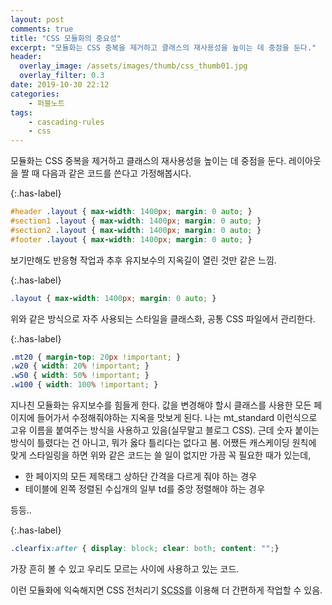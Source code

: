 ```yaml
---
layout: post
comments: true
title: "CSS 모듈화의 중요성"
excerpt: "모듈화는 CSS 중복을 제거하고 클래스의 재사용성을 높이는 데 중점을 둔다."
header:
  overlay_image: /assets/images/thumb/css_thumb01.jpg
  overlay_filter: 0.3
date: 2019-10-30 22:12
categories:
    - 퍼블노트
tags:
    - cascading-rules
    - css
---
```

모듈화는 CSS 중복을 제거하고 클래스의 재사용성을 높이는 데 중점을 둔다. 레이아웃을 짤 때 다음과 같은 코드를 쓴다고 가정해봅시다.

{:.has-label}
```css
#header .layout { max-width: 1400px; margin: 0 auto; }
#section1 .layout { max-width: 1400px; margin: 0 auto; }
#section2 .layout { max-width: 1400px; margin: 0 auto; }
#footer .layout { max-width: 1400px; margin: 0 auto; }
```
보기만해도 반응형 작업과 추후 유지보수의 지옥길이 열린 것만 같은 느낌.

{:.has-label}
```css
.layout { max-width: 1400px; margin: 0 auto; }
```
위와 같은 방식으로 자주 사용되는 스타일을 클래스화, 공통 CSS 파일에서 관리한다.

{:.has-label}
```css
.mt20 { margin-top: 20px !important; }
.w20 { width: 20% !important; }
.w50 { width: 50% !important; }
.w100 { width: 100% !important; }
```
지나친 모듈화는 유지보수를 힘들게 한다. 값을 변경해야 할시 클래스를 사용한 모든 페이지에 들어가서 수정해줘야하는 지옥을 맛보게 된다. 나는 mt_standard 이런식으로 고유 이름을 붙여주는 방식을 사용하고 있음(실무말고 블로그 CSS). 근데 숫자 붙이는 방식이 틀렸다는 건 아니고, 뭐가 옳다 틀리다는 없다고 봄. 어쨌든 캐스케이딩 원칙에 맞게 스타일링을 하면 위와 같은 코드는 쓸 일이 없지만 가끔 꼭 필요한 때가 있는데,

* 한 페이지의 모든 제목태그 상하단 간격을 다르게 줘야 하는 경우
* 테이블에 왼쪽 정렬된 수십개의 일부 td를 중앙 정렬해야 하는 경우

등등..

{:.has-label}
```css
.clearfix:after { display: block; clear: both; content: "";}
```
가장 흔히 볼 수 있고 우리도 모르는 사이에 사용하고 있는 코드.

이런 모듈화에 익숙해지면 CSS 전처리기 <abbr title="syntactically awesome style sheets">SCSS</abbr>를 이용해 더 간편하게 작업할 수 있음.
